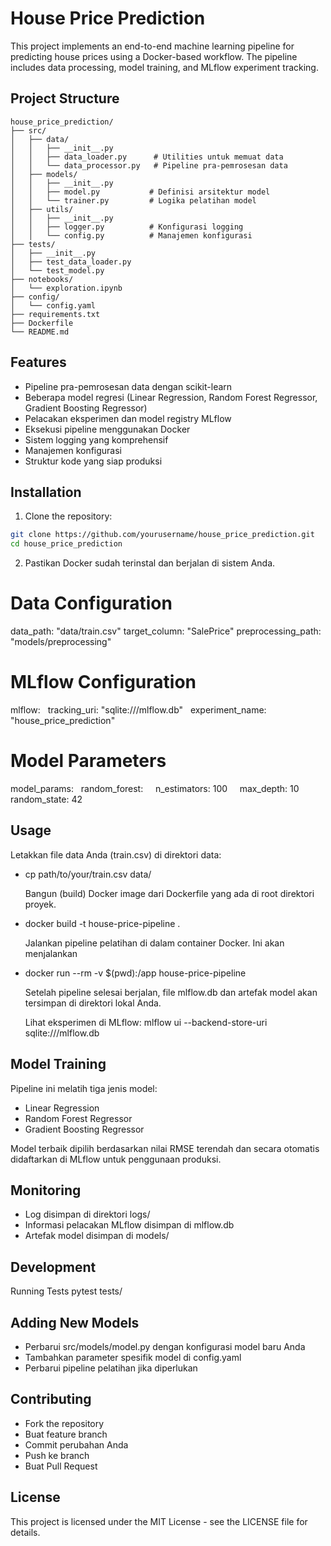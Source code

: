 # House Price Prediction

This project implements an end-to-end machine learning pipeline for predicting house prices using a Docker-based workflow. The pipeline includes data processing, model training, and MLflow experiment tracking.

## Project Structure
```
house_price_prediction/
├── src/
│   ├── data/
│   │   ├── __init__.py
│   │   ├── data_loader.py      # Utilities untuk memuat data
│   │   └── data_processor.py   # Pipeline pra-pemrosesan data
│   ├── models/
│   │   ├── __init__.py
│   │   ├── model.py           # Definisi arsitektur model
│   │   └── trainer.py         # Logika pelatihan model
│   ├── utils/
│   │   ├── __init__.py
│   │   ├── logger.py          # Konfigurasi logging
│   │   └── config.py          # Manajemen konfigurasi
├── tests/
│   ├── __init__.py
│   ├── test_data_loader.py
│   └── test_model.py
├── notebooks/
│   └── exploration.ipynb
├── config/
│   └── config.yaml
├── requirements.txt
├── Dockerfile
└── README.md
```

## Features

- Pipeline pra-pemrosesan data dengan scikit-learn
- Beberapa model regresi (Linear Regression, Random Forest Regressor, Gradient Boosting Regressor)
- Pelacakan eksperimen dan model registry MLflow
- Eksekusi pipeline menggunakan Docker
- Sistem logging yang komprehensif
- Manajemen konfigurasi
- Struktur kode yang siap produksi

## Installation

1. Clone the repository:
```bash
git clone https://github.com/yourusername/house_price_prediction.git
cd house_price_prediction
```

2. Pastikan Docker sudah terinstal dan berjalan di sistem Anda.

# Data Configuration
data_path: "data/train.csv"
target_column: "SalePrice"
preprocessing_path: "models/preprocessing"

# MLflow Configuration
mlflow:
  tracking_uri: "sqlite:///mlflow.db"
  experiment_name: "house_price_prediction"

# Model Parameters
model_params:
  random_forest:
    n_estimators: 100
    max_depth: 10
    random_state: 42


## Usage
  Letakkan file data Anda (train.csv) di direktori data:
- cp path/to/your/train.csv data/

  Bangun (build) Docker image dari Dockerfile yang ada di root direktori proyek.
- docker build -t house-price-pipeline .

  Jalankan pipeline pelatihan di dalam container Docker. Ini akan menjalankan
- docker run --rm -v $(pwd):/app house-price-pipeline

  Setelah pipeline selesai berjalan, file mlflow.db dan artefak model akan tersimpan di direktori lokal Anda.

  Lihat eksperimen di MLflow:
  mlflow ui --backend-store-uri sqlite:///mlflow.db

## Model Training
Pipeline ini melatih tiga jenis model:
- Linear Regression
- Random Forest Regressor
- Gradient Boosting Regressor

Model terbaik dipilih berdasarkan nilai RMSE terendah dan secara otomatis didaftarkan di MLflow untuk penggunaan produksi.

## Monitoring
- Log disimpan di direktori logs/
- Informasi pelacakan MLflow disimpan di mlflow.db
- Artefak model disimpan di models/

## Development
  Running Tests
  pytest tests/

## Adding New Models
- Perbarui src/models/model.py dengan konfigurasi model baru Anda
- Tambahkan parameter spesifik model di config.yaml
- Perbarui pipeline pelatihan jika diperlukan

## Contributing
- Fork the repository
- Buat feature branch
- Commit perubahan Anda
- Push ke branch
- Buat Pull Request
## License

This project is licensed under the MIT License - see the LICENSE file for details.
